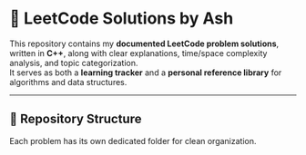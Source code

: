 # 🧠 LeetCode Solutions by Ash

This repository contains my **documented LeetCode problem solutions**, written in **C++**, along with clear explanations, time/space complexity analysis, and topic categorization.  
It serves as both a **learning tracker** and a **personal reference library** for algorithms and data structures.

---

## 📂 Repository Structure

Each problem has its own dedicated folder for clean organization.

